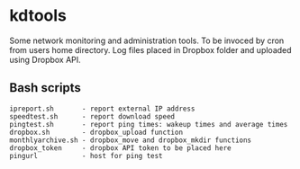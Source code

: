 # kdtools

Some network monitoring and administration tools.
To be invoced by cron from users home directory. 
Log files placed in Dropbox folder and uploaded using Dropbox API.


## Bash scripts

```code
ipreport.sh       - report external IP address
speedtest.sh      - report download speed
pingtest.sh       - report ping times: wakeup times and average times
dropbox.sh        - dropbox_upload function
monthlyarchive.sh - dropbox_move and dropbox_mkdir functions
dropbox_token     - dropbox API token to be placed here
pingurl           - host for ping test
```
